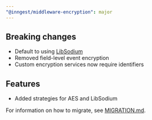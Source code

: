 ```yaml
---
"@inngest/middleware-encryption": major
---
```


## Breaking changes

- Default to using [LibSodium](https://libsodium.gitbook.io/doc)
- Removed field-level event encryption
- Custom encryption services now require identifiers

## Features

- Added strategies for AES and LibSodium

For information on how to migrate, see [MIGRATION.md](https://github.com/inngest/inngest-js/blob/main/packages/middleware-encryption/MIGRATION.md).
